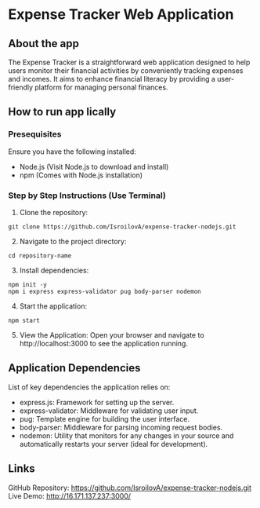 # Expense Tracker Web Application

## About the app

The Expense Tracker is a straightforward web application designed to help users monitor their financial activities by conveniently tracking expenses and incomes. It aims to enhance financial literacy by providing a user-friendly platform for managing personal finances.

## How to run app lically

### Presequisites

Ensure you have the following installed:
- Node.js (Visit Node.js to download and install)
- npm (Comes with Node.js installation)

### Step by Step Instructions (Use Terminal)

1. Clone the repository:
``` 
git clone https://github.com/IsroilovA/expense-tracker-nodejs.git 
```

2. Navigate to the project directory:
```
cd repository-name
```

3. Install dependencies:
```
npm init -y
npm i express express-validator pug body-parser nodemon
```

4. Start the application:
```
npm start
```

5. View the Application:
Open your browser and navigate to http://localhost:3000 to see the application running.

## Application Dependencies

List of key dependencies the application relies on:

- express.js: Framework for setting up the server.
- express-validator: Middleware for validating user input.
- pug: Template engine for building the user interface.
- body-parser: Middleware for parsing incoming request bodies.
- nodemon: Utility that monitors for any changes in your source and automatically restarts your server (ideal for development).

## Links
GitHub Repository: https://github.com/IsroilovA/expense-tracker-nodejs.git  
Live Demo: http://16.171.137.237:3000/